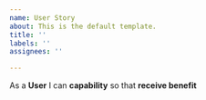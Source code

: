 ```yaml
---
name: User Story
about: This is the default template.
title: ''
labels: ''
assignees: ''

---
```


As a **User** I can **capability** so that **receive benefit**
